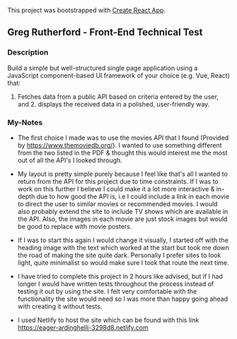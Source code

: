 This project was bootstrapped with [Create React App](https://github.com/facebook/create-react-app).

## Greg Rutherford - Front-End Technical Test

### Description 

Build a simple but well-structured single page application using a JavaScript component-based UI framework of your choice (e.g. Vue, React) that: 
1. Fetches data from a public API based on criteria entered by the user, and 2. displays the received data in a polished, user-friendly way. 

### My-Notes

- The first choice I made was to use the movies API that I found (Provided by https://www.themoviedb.org/). I wanted to use something different from the two listed in the PDF & thought this would interest me the most out of all the API's I looked through.

- My layout is pretty simple purely because I feel like that's all I wanted to return from the API for this project due to time constraints. If I was to work on this further I believe I could make it a lot more interactive & in-depth due to how good the API is, i.e I could include a link in each movie to direct the user to similar movies or recommended movies. I would also probably extend the site to include TV shows which are available in the API. Also, the images in each movie are just stock images but would be good to replace with movie posters.

- If I was to start this again I would change it visually, I started off with the heading image with the text which worked at the start but took me down the road of making the site quite dark. Personally I prefer sites to look light, quite minimalist so would make sure I took that route the next time.

- I have tried to complete this project in 2 hours like advised, but if I had longer I would have written tests throughout the process instead of testing it out by using the site. I felt very comfortable with the functionality the site would need so I was more than happy going ahead with creating it without tests. 

- I used Netlify to host the site which can be found with this link https://eager-ardinghelli-3298d8.netlify.com 

